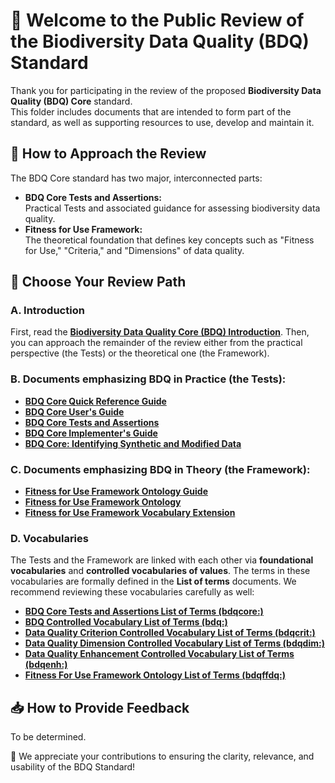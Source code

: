 # 📣 Welcome to the Public Review of the Biodiversity Data Quality (BDQ) Standard

Thank you for participating in the review of the proposed **Biodiversity Data Quality (BDQ) Core** standard.  
This folder includes documents that are intended to form part of the standard, as well as supporting resources to use, develop and maintain it.

## 🧭 How to Approach the Review

The BDQ Core standard has two major, interconnected parts:

- **BDQ Core Tests and Assertions:**  
  Practical Tests and associated guidance for assessing biodiversity data quality.
- **Fitness for Use Framework:**  
  The theoretical foundation that defines key concepts such as "Fitness for Use," "Criteria," and "Dimensions" of data quality.

## 🚀 Choose Your Review Path

### A. Introduction
First, read the [**Biodiversity Data Quality Core (BDQ) Introduction**](docs/intro/index.md). Then, you can approach the remainder of the review either from the practical perspective (the Tests) or the theoretical one (the Framework).

### B. Documents emphasizing **BDQ in Practice (the Tests)**:
- [**BDQ Core Quick Reference Guide**](docs/terms/bdqcore/index.md)
- [**BDQ Core User's Guide**](docs/guide/users/index.md)
- [**BDQ Core Tests and Assertions**](docs/bdqcore/index.md)
- [**BDQ Core Implementer's Guide**](docs/guide/implementers/index.md)
- [**BDQ Core: Identifying Synthetic and Modified Data**](docs/synthetic/index.md)

### C. Documents emphasizing **BDQ in Theory (the Framework)**:
- [**Fitness for Use Framework Ontology Guide**](docs/guide/bdqffdq/index.md)
- [**Fitness for Use Framework Ontology**](docs/bdqffdq/index.md)
- [**Fitness for Use Framework Vocabulary Extension**](docs/extension/bdqffdq/index.md)

### D. Vocabularies
The Tests and the Framework are linked with each other via **foundational vocabularies** and **controlled vocabularies of values**. The terms in these vocabularies are formally defined in the **List of terms** documents. We recommend reviewing these vocabularies carefully as well:
- [**BDQ Core Tests and Assertions List of Terms (bdqcore:)**](docs/list/bdqcore/index.md)
- [**BDQ Controlled Vocabulary List of Terms (bdq:)**](docs/list/bdq/index.md)
- [**Data Quality Criterion Controlled Vocabulary List of Terms (bdqcrit:)**](docs/list/bdqcrit/index.md)
- [**Data Quality Dimension Controlled Vocabulary List of Terms (bdqdim:)**](docs/list/bdqdim/index.md)
- [**Data Quality Enhancement Controlled Vocabulary List of Terms (bdqenh:)**](docs/list/bdqenh/index.md)
- [**Fitness For Use Framework Ontology List of Terms (bdqffdq:)**](docs/list/bdqffdq/index.md)

## 📥 How to Provide Feedback

To be determined.

🙏 We appreciate your contributions to ensuring the clarity, relevance, and usability of the BDQ Standard!
